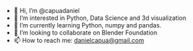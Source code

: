 - 👋 Hi, I’m @capuadaniel
- 👀 I’m interested in Python, Data Science and 3d visualization
- 🌱 I’m currently learning Python, numpy and pandas.
- 💞️ I’m looking to collaborate on Blender Foundation
- 📫 How to reach me: danielcapua@gmail.com
